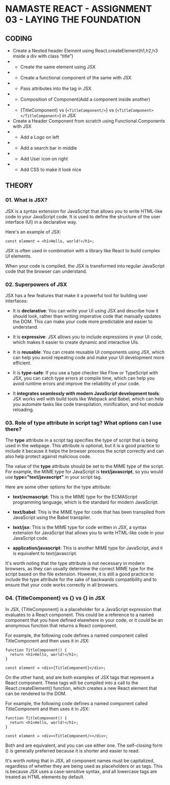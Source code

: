 # NAMASTE REACT - ASSIGNMENT 03 - LAYING THE FOUNDATION

## CODING
- Create a Nested header Element using React.createElement(h1,h2,h3 inside a div with class “title”)
- - Create the same element using JSX
- - Create a functional component of the same with JSX
- - Pass attributes into the tag in JSX
- - Composition of Component(Add a component inside another)
- - {TitleComponent} vs {```<TitleComponent/>```} vs {```<TitleComponent></TitleComponent>```} in JSX
- Create a Header Component from scratch using Functional Components with JSX
- - Add a Logo on left
- - Add a search bar in middle
- - Add User icon on right
- - Add CSS to make it look nice

## THEORY

### 01. What is JSX?
JSX is a syntax extension for JavaScript that allows you to write HTML-like code in your JavaScript code. It is used to define the structure of the user interface (UI) in a declarative way.

Here's an example of JSX:
```
const element = <h1>Hello, world!</h1>;
```
JSX is often used in combination with a library like React to build complex UI elements.

When your code is compiled, the JSX is transformed into regular JavaScript code that the browser can understand.

### 02. Superpowers of JSX
JSX has a few features that make it a powerful tool for building user interfaces:

- It is **declarative**: You can write your UI using JSX and describe how it should look, rather than writing imperative code that manually updates the DOM. This can make your code more predictable and easier to understand.

- It is **expressive**: JSX allows you to include expressions in your UI code, which makes it easier to create dynamic and interactive UIs.

- It is **reusable**: You can create reusable UI components using JSX, which can help you avoid repeating code and make your UI development more efficient.

- It is **type-safe**: If you use a type checker like Flow or TypeScript with JSX, you can catch type errors at compile time, which can help you avoid runtime errors and improve the reliability of your code.

- It **integrates seamlessly with modern JavaScript development tools**: JSX works well with build tools like Webpack and Babel, which can help you automate tasks like code transpilation, minification, and hot module reloading.

### 03. Role of type attribute in script tag? What options can I use there?
The **type** attribute in a script tag specifies the type of script that is being used in the webpage. This attribute is optional, but it is a good practice to include it because it helps the browser process the script correctly and can also help protect against malicious code.

The value of the **type** attribute should be set to the MIME type of the script. For example, the MIME type for JavaScript is **text/javascript**, so you would use **type="text/javascript"** in your script tag.

Here are some other options for the type attribute:

- **text/ecmascript**: This is the MIME type for the ECMAScript programming language, which is the standard for modern JavaScript.

- **text/babel**: This is the MIME type for code that has been transpiled from JavaScript using the Babel transpiler.

- **text/jsx**: This is the MIME type for code written in JSX, a syntax extension for JavaScript that allows you to write HTML-like code in your JavaScript code.

- **application/javascript**: This is another MIME type for JavaScript, and it is equivalent to text/javascript.

It's worth noting that the type attribute is not necessary in modern browsers, as they can usually determine the correct MIME type for the script based on the file extension. However, it is still a good practice to include the type attribute for the sake of backwards compatibility and to ensure that your code works correctly in all browsers.

### 04. {TitleComponent} vs {<TitleComponent/>} vs {<TitleComponent></TitleComponent>} in JSX
In JSX, {TitleComponent} is a placeholder for a JavaScript expression that evaluates to a React component. This could be a reference to a named component that you have defined elsewhere in your code, or it could be an anonymous function that returns a React component.

For example, the following code defines a named component called TitleComponent and then uses it in JSX:
```
function TitleComponent() {
  return <h1>Hello, world!</h1>;
}

const element = <div>{TitleComponent}</div>;
```
On the other hand, <TitleComponent/> and <TitleComponent></TitleComponent> are both examples of JSX tags that represent a React component. These tags will be compiled into a call to the React.createElement() function, which creates a new React element that can be rendered to the DOM.

For example, the following code defines a named component called TitleComponent and then uses it in JSX:
```
function TitleComponent() {
  return <h1>Hello, world!</h1>;
}

const element = <div><TitleComponent/></div>;
```
Both <TitleComponent/> and <TitleComponent></TitleComponent> are equivalent, and you can use either one. The self-closing form (<TitleComponent/>) is generally preferred because it is shorter and easier to read.

It's worth noting that in JSX, all component names must be capitalized, regardless of whether they are being used as placeholders or as tags. This is because JSX uses a case-sensitive syntax, and all lowercase tags are treated as HTML elements by default.

